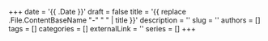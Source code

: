 +++
date = '{{ .Date }}'
draft = false
title = '{{ replace .File.ContentBaseName "-" " " | title }}'
description = ''
slug = ''
authors = []
tags = []
categories = []
externalLink = ''
series = []
+++
